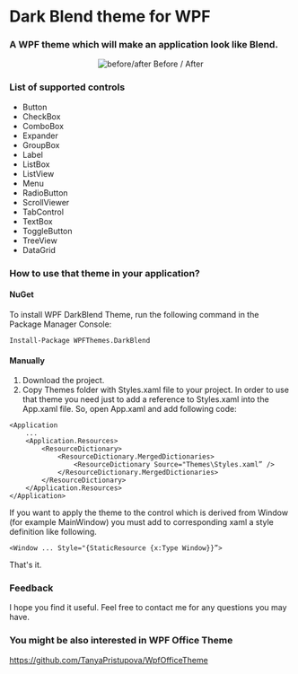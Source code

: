 # Dark Blend theme for WPF 

### A WPF theme which will make an application look like Blend.

<p align="center">
    <img src="Screenshot.png" alt="before/after">
    Before / After
</p>

### List of supported controls
- Button
- CheckBox
- ComboBox
- Expander
- GroupBox
- Label
- ListBox
- ListView
- Menu
- RadioButton
- ScrollViewer
- TabControl
- TextBox
- ToggleButton
- TreeView
- DataGrid

### How to use that theme in your application?

#### NuGet

To install WPF DarkBlend Theme, run the following command in the Package Manager Console:
```
Install-Package WPFThemes.DarkBlend
```

#### Manually

1. Download the project. 
2. Copy Themes folder with Styles.xaml file to your project. 
In order to use that theme you need just to add a reference to Styles.xaml into the App.xaml file.
So, open App.xaml and add following code:
```
<Application
	...
	<Application.Resources>
		<ResourceDictionary>
           	<ResourceDictionary.MergedDictionaries>
				<ResourceDictionary Source="Themes\Styles.xaml” />
			</ResourceDictionary.MergedDictionaries>
		</ResourceDictionary>
	</Application.Resources>
</Application>
```

If you want to apply the theme to the control which is derived from Window (for example MainWindow) you must add to corresponding xaml a style definition like following.

```
<Window ... Style="{StaticResource {x:Type Window}}”>
```
That's it.

### Feedback

I hope you find it useful. Feel free to contact me for any questions you may have.

### You might be also interested in WPF Office Theme
https://github.com/TanyaPristupova/WpfOfficeTheme
